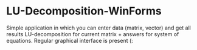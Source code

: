 # LU-Decomposition-WinForms
Simple application in which you can enter data (matrix, vector) and get all results LU-decomposition for current matrix + answers for system of equations.
Regular graphical interface is present (:
